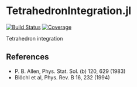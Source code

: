 # TetrahedronIntegration.jl

[![Build Status](https://github.com/jaemolihm/TetrahedronIntegration.jl/workflows/CI/badge.svg)](https://github.com/jaemolihm/TetrahedronIntegration.jl/actions)
[![Coverage](https://codecov.io/gh/jaemolihm/TetrahedronIntegration.jl/branch/master/graph/badge.svg)](https://codecov.io/gh/jaemolihm/TetrahedronIntegration.jl)

Tetrahedron integration


## References
* P. B. Allen, Phys. Stat. Sol. (b) 120, 629 (1983)
* Blöchl et al, Phys. Rev. B 16, 232 (1994)
